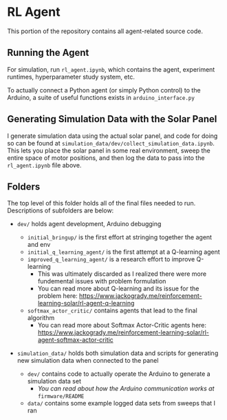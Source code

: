 # RL Agent

This portion of the repository contains all agent-related source code.

## Running the Agent

For simulation, run `rl_agent.ipynb`, which contains the agent, experiment runtimes, hyperparameter study system, etc.

To actually connect a Python agent (or simply Python control) to the Arduino, a suite of useful functions exists 
in `arduino_interface.py`

## Generating Simulation Data with the Solar Panel

I generate simulation data using the actual solar panel, and code for doing so can be found at 
`simulation_data/dev/collect_simulation_data.ipynb`. This lets you place the solar panel in some real environment, 
sweep the entire space of motor positions, and then log the data to pass into the `rl_agent.ipynb` file above.

## Folders

The top level of this folder holds all of the final files needed to run. 
Descriptions of subfolders are below:

* `dev/` holds agent development, Arduino debugging
  * `initial_bringup/` is the first effort at stringing together the agent and env
  * `initial_q_learning_agent/` is the first attempt at a Q-learning agent
  * `improved_q_learning_agent/` is a research effort to improve Q-learning
    * This was ultimately discarded as I realized there were more fundemental issues with problem formulation
    * You can read more about Q-learning and its issue for the problem here: https://www.jackogrady.me/reinforcement-learning-solar/rl-agent-q-learning
  * `softmax_actor_critic/` contains agents that lead to the final algorithm
    * You can read more about Softmax Actor-Critic agents here: https://www.jackogrady.me/reinforcement-learning-solar/rl-agent-softmax-actor-critic

* `simulation_data/` holds both simulation data and scripts for generating new simulation data when connected to the panel
  * `dev/` contains code to actually operate the Arduino to generate a simulation data set
    * *You can read about how the Arduino communication works at* `firmware/README`
  * `data/` contains some example logged data sets from sweeps that I ran

